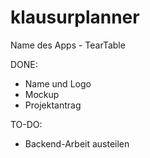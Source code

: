 # klausurplanner

Name des Apps - TearTable

DONE:
- Name und Logo
- Mockup
- Projektantrag

TO-DO:
- Backend-Arbeit austeilen
